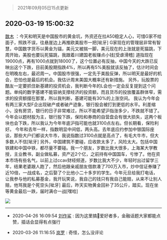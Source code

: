 > 2021年09月05日15点更新
<link rel="stylesheet" href="https://cdn.jsdelivr.net/gh/taotie6/sampleJSON@main/css/photo_show.css">


 ## 2020-03-19 15:00:32 

 [㪚木](https://www.coolapk.com/feed/17412082?shareKey=NDQzMTc5MmE3MGRiNjEzMTc1NDU~) ：今天和明天是中国股市的黄金坑，外资还在拉A50稳定人心，可惜G家不给面子，照跌不误，往悬崖边上再推欧美股市一把[呲牙]
G家现在的管理层非常有智慧，中国数字货币以黄金为锚，美元又被揣一脚，美元现在的上涨就是死猫跳，下周开始，美股也要玩死猫跳，我跟着川建国老板赚点小钱[受虐滑稽]<!--break-->
道指现在19000点，再有1000点就到18000了，这个位置必有反抽，中国今天的大跌已反映出这个下跌，目前美股期指跌4%，所以再有5%美股就该反抽了，估计时间会在明晚左右，最迟周一。中国股市很强，一定先于美股反弹，所以明天是最好的机会，恐怕也是最后的机会。我估计周末美国大概率还有新措施。
另外，玩股票的酷友一定要抓住新基建的投资机会，我判断今年的L会也一定会反复提到这个问题。单纯的数字基建不能容纳支撑经济的投资额，而且货币的投放覆盖群体窄，需求的投资额摆在那里，所以我判断，基建可能有30%的上涨空间。
我认为今年会有两三家大型F企出现破产或者破产迹象，银行股会被打到更低的水平。利差缩小，没有房贷，银行的日子非常难过，所以不能希望沪指涨多少，不跌就不错了。今年会以题材股为主，银行股下跌，保险和券商的自营盘会有很大损失，这两个板块也会下跌，所以我认为今年年底沪指可能也就3100点左右。但长期看，保险利好。
今年和去年一样，指数明显中间低，两头高。去年底应约参加中银国际座谈，那些大户们都谈大牛市，我说指数过3100点就是高点了，有毛大牛市，但大多数人不信[呲牙]
另外，中国建筑不要碰，应收款太多了，风险太大。包括中国铁建和中国中铁，都尽量不要碰。我一个朋友，岁数比我大很多，上海某大学教授，主业教书，副业做私募，资产近2个亿，之前持有中国国车，亏惨了。他在资本市场有些名气，以前上过ccav财经频道，岁数比我大不少，年轻时出过留学三年，结果老婆跟人跑了，然后他跟亲戚朋友借款凑了700万入市，炒中信证券赚了近10倍，一战成名，之后娶了个比他小二十多岁的学生。今年元旦给我打电话，让我参与他的私募基金，我开玩笑说，我自己的钱只有我自己能赔，从来不让别人赔，他骂我是个死空头[呲牙]
最后，昨天实物黄金回补了35公斤，踏实。现在坐等黄金最后一跌，届时满仓一战[嘿哈] 

<div class="album">
<img class="img-item" src="http://image.coolapk.com/feed/2019/0418/10/1081091_1555554465_2814@300x200.gif" />
</div>

 ------- 

- 2020-04-26 16:09:54 [刘作鲨](uid=3490563) : 因为这里搞🐔爱好者多，金融话题大家都能点赞，插话会显得有点强行 

- 2020-03-26 11:16:55 [岚罗](uid=458727) : 奇怪，怎么没评论 

